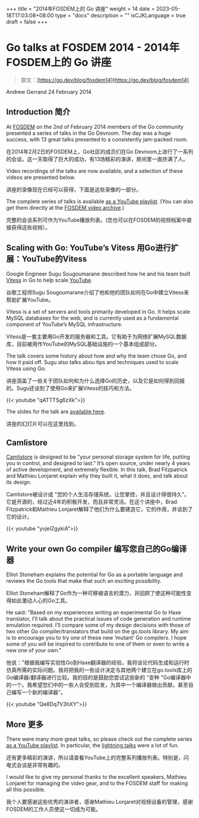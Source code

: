 +++
title = "2014年FOSDEM上的 Go 讲座"
weight = 14
date = 2023-05-18T17:03:08+08:00
type = "docs"
description = ""
isCJKLanguage = true
draft = false
+++

# Go talks at FOSDEM 2014 - 2014年FOSDEM上的 Go 讲座

> 原文：[https://go.dev/blog/fosdem14](https://go.dev/blog/fosdem14)

Andrew Gerrand
24 February 2014

## Introduction 简介

At [FOSDEM](http://fosdem.org/) on the 2nd of February 2014 members of the Go community presented a series of talks in the Go Devroom. The day was a huge success, with 13 great talks presented to a consistently jam-packed room.

在2014年2月2日的FOSDEM上，Go社区的成员们在Go Devroom上进行了一系列的会谈。这一天取得了巨大的成功，有13场精彩的演讲，房间里一直挤满了人。

Video recordings of the talks are now available, and a selection of these videos are presented below.

讲座的录像现在已经可以获得，下面是这些录像的一部分。

The complete series of talks is available [as a YouTube playlist](http://www.youtube.com/playlist?list=PLtLJO5JKE5YDKG4WcaNts3IVZqhDmmuBH). (You can also get them directly at the [FOSDEM video archive](http://video.fosdem.org/2014/K4601/Sunday/).)

完整的会谈系列可作为YouTube播放列表。(您也可以在FOSDEM的视频档案中直接获得这些视频）。

## Scaling with Go: YouTube’s Vitess 用Go进行扩展：YouTube的Vitess

Google Engineer Sugu Sougoumarane described how he and his team built [Vitess](https://github.com/youtube/vitess) in Go to help scale [YouTube](https://youtube.com/).

谷歌工程师Sugu Sougoumarane介绍了他和他的团队如何在Go中建立Vitess来帮助扩展YouTube。

Vitess is a set of servers and tools primarily developed in Go. It helps scale MySQL databases for the web, and is currently used as a fundamental component of YouTube’s MySQL infrastructure.

Vitess是一套主要用Go开发的服务器和工具。它有助于为网络扩展MySQL数据库，目前被用作YouTube的MySQL基础设施的一个基本组成部分。

The talk covers some history about how and why the team chose Go, and how it paid off. Sugu also talks abou tips and techniques used to scale Vitess using Go.

讲座涵盖了一些关于团队如何和为什么选择Go的历史，以及它是如何得到回报的。Sugu还谈到了使用Go来扩展Vitess的技巧和方法。

{{< youtube "qATTTSg6zXk">}}

The slides for the talk are [available here](https://github.com/youtube/vitess/blob/master/doc/Vitess2014.pdf?raw=true).

讲座的幻灯片可以在这里找到。

## Camlistore

[Camlistore](http://camlistore.org/) is designed to be "your personal storage system for life, putting you in control, and designed to last." It’s open source, under nearly 4 years of active development, and extremely flexible. In this talk, Brad Fitzpatrick and Mathieu Lonjaret explain why they built it, what it does, and talk about its design.

Camlistore被设计成 "您的个人生活存储系统，让您掌控，并且设计得很持久"。它是开源的，经过近4年的积极开发，而且非常灵活。在这个讲座中，Brad Fitzpatrick和Mathieu Lonjaret解释了他们为什么要建造它，它的作用，并谈到了它的设计。

{{< youtube "yvjeIZgykiA">}}

## Write your own Go compiler 编写您自己的Go编译器

Elliot Stoneham explains the potential for Go as a portable language and reviews the Go tools that make that such an exciting possibility.

Elliot Stoneham解释了Go作为一种可移植语言的潜力，并回顾了使这种可能性变得如此激动人心的Go工具。

He said: "Based on my experiences writing an experimental Go to Haxe translator, I’ll talk about the practical issues of code generation and runtime emulation required. I’ll compare some of my design decisions with those of two other Go compiler/translators that build on the go.tools library. My aim is to encourage you to try one of these new ‘mutant’ Go compilers. I hope some of you will be inspired to contribute to one of them or even to write a new one of your own."

他说："根据我编写实验性Go到Haxe翻译器的经验，我将谈论代码生成和运行时仿真所需的实际问题。我将把我的一些设计决定与其他两个建立在go.tools库上的Go编译器/翻译器进行比较。我的目的是鼓励您尝试这些新的 "变种 "Go编译器中的一个。我希望您们中的一些人会受到启发，为其中一个编译器做出贡献，甚至自己编写一个新的编译器"。

{{< youtube "Qe8Dq7V3hXY">}}

## More 更多

There were many more great talks, so please check out the complete series [as a YouTube playlist](http://www.youtube.com/playlist?list=PLtLJO5JKE5YDKG4WcaNts3IVZqhDmmuBH). In particular, the [lightning talks](http://www.youtube.com/watch?v=cwpI5ONWGxc&list=PLtLJO5JKE5YDKG4WcaNts3IVZqhDmmuBH&index=7) were a lot of fun.

还有更多精彩的演讲，所以请查看YouTube上的完整系列播放列表。特别是，闪电式会谈是非常有趣的。

I would like to give my personal thanks to the excellent speakers, Mathieu Lonjaret for managing the video gear, and to the FOSDEM staff for making all this possible.

我个人要感谢这些优秀的演讲者，感谢Mathieu Lonjaret对视频设备的管理，感谢FOSDEM的工作人员使这一切成为可能。
